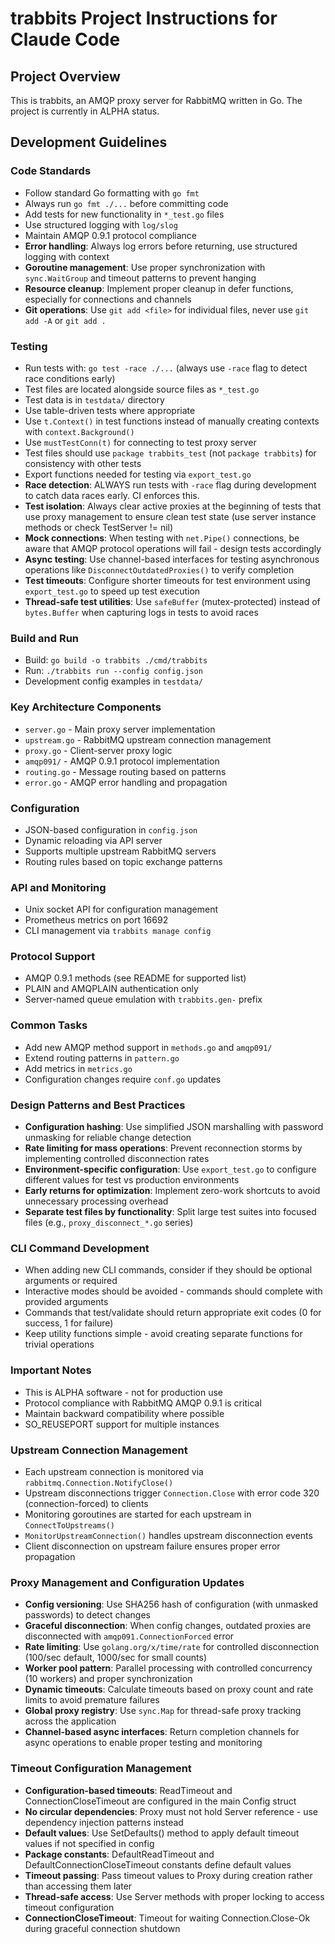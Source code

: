 # trabbits Project Instructions for Claude Code

## Project Overview
This is trabbits, an AMQP proxy server for RabbitMQ written in Go. The project is currently in ALPHA status.

## Development Guidelines

### Code Standards
- Follow standard Go formatting with `go fmt`
- Always run `go fmt ./...` before committing code
- Add tests for new functionality in `*_test.go` files
- Use structured logging with `log/slog`
- Maintain AMQP 0.9.1 protocol compliance
- **Error handling**: Always log errors before returning, use structured logging with context
- **Goroutine management**: Use proper synchronization with `sync.WaitGroup` and timeout patterns to prevent hanging
- **Resource cleanup**: Implement proper cleanup in defer functions, especially for connections and channels
- **Git operations**: Use `git add <file>` for individual files, never use `git add -A` or `git add .`

### Testing
- Run tests with: `go test -race ./...` (always use `-race` flag to detect race conditions early)
- Test files are located alongside source files as `*_test.go`
- Test data is in `testdata/` directory
- Use table-driven tests where appropriate
- Use `t.Context()` in test functions instead of manually creating contexts with `context.Background()`
- Use `mustTestConn(t)` for connecting to test proxy server
- Test files should use `package trabbits_test` (not `package trabbits`) for consistency with other tests
- Export functions needed for testing via `export_test.go`
- **Race detection**: ALWAYS run tests with `-race` flag during development to catch data races early. CI enforces this.
- **Test isolation**: Always clear active proxies at the beginning of tests that use proxy management to ensure clean test state (use server instance methods or check TestServer != nil)
- **Mock connections**: When testing with `net.Pipe()` connections, be aware that AMQP protocol operations will fail - design tests accordingly
- **Async testing**: Use channel-based interfaces for testing asynchronous operations like `DisconnectOutdatedProxies()` to verify completion
- **Test timeouts**: Configure shorter timeouts for test environment using `export_test.go` to speed up test execution
- **Thread-safe test utilities**: Use `safeBuffer` (mutex-protected) instead of `bytes.Buffer` when capturing logs in tests to avoid races

### Build and Run
- Build: `go build -o trabbits ./cmd/trabbits`
- Run: `./trabbits run --config config.json`
- Development config examples in `testdata/`

### Key Architecture Components
- `server.go` - Main proxy server implementation
- `upstream.go` - RabbitMQ upstream connection management
- `proxy.go` - Client-server proxy logic
- `amqp091/` - AMQP 0.9.1 protocol implementation
- `routing.go` - Message routing based on patterns
- `error.go` - AMQP error handling and propagation

### Configuration
- JSON-based configuration in `config.json`
- Dynamic reloading via API server
- Supports multiple upstream RabbitMQ servers
- Routing rules based on topic exchange patterns

### API and Monitoring
- Unix socket API for configuration management
- Prometheus metrics on port 16692
- CLI management via `trabbits manage config`

### Protocol Support
- AMQP 0.9.1 methods (see README for supported list)
- PLAIN and AMQPLAIN authentication only
- Server-named queue emulation with `trabbits.gen-` prefix

### Common Tasks
- Add new AMQP method support in `methods.go` and `amqp091/`
- Extend routing patterns in `pattern.go`
- Add metrics in `metrics.go`
- Configuration changes require `conf.go` updates

### Design Patterns and Best Practices
- **Configuration hashing**: Use simplified JSON marshalling with password unmasking for reliable change detection
- **Rate limiting for mass operations**: Prevent reconnection storms by implementing controlled disconnection rates
- **Environment-specific configuration**: Use `export_test.go` to configure different values for test vs production environments
- **Early returns for optimization**: Implement zero-work shortcuts to avoid unnecessary processing overhead
- **Separate test files by functionality**: Split large test suites into focused files (e.g., `proxy_disconnect_*.go` series)

### CLI Command Development
- When adding new CLI commands, consider if they should be optional arguments or required
- Interactive modes should be avoided - commands should complete with provided arguments
- Commands that test/validate should return appropriate exit codes (0 for success, 1 for failure)
- Keep utility functions simple - avoid creating separate functions for trivial operations

### Important Notes
- This is ALPHA software - not for production use
- Protocol compliance with RabbitMQ AMQP 0.9.1 is critical
- Maintain backward compatibility where possible
- SO_REUSEPORT support for multiple instances

### Upstream Connection Management
- Each upstream connection is monitored via `rabbitmq.Connection.NotifyClose()`
- Upstream disconnections trigger `Connection.Close` with error code 320 (connection-forced) to clients
- Monitoring goroutines are started for each upstream in `ConnectToUpstreams()`
- `MonitorUpstreamConnection()` handles upstream disconnection events
- Client disconnection on upstream failure ensures proper error propagation

### Proxy Management and Configuration Updates
- **Config versioning**: Use SHA256 hash of configuration (with unmasked passwords) to detect changes
- **Graceful disconnection**: When config changes, outdated proxies are disconnected with `amqp091.ConnectionForced` error
- **Rate limiting**: Use `golang.org/x/time/rate` for controlled disconnection (100/sec default, 1000/sec for small counts)
- **Worker pool pattern**: Parallel processing with controlled concurrency (10 workers) and proper synchronization
- **Dynamic timeouts**: Calculate timeouts based on proxy count and rate limits to avoid premature failures
- **Global proxy registry**: Use `sync.Map` for thread-safe proxy tracking across the application
- **Channel-based async interfaces**: Return completion channels for async operations to enable proper testing and monitoring

### Timeout Configuration Management
- **Configuration-based timeouts**: ReadTimeout and ConnectionCloseTimeout are configured in the main Config struct
- **No circular dependencies**: Proxy must not hold Server reference - use dependency injection patterns instead
- **Default values**: Use SetDefaults() method to apply default timeout values if not specified in config
- **Package constants**: DefaultReadTimeout and DefaultConnectionCloseTimeout constants define default values
- **Timeout passing**: Pass timeout values to Proxy during creation rather than accessing them later
- **Thread-safe access**: Use Server methods with proper locking to access timeout configuration
- **ConnectionCloseTimeout**: Timeout for waiting Connection.Close-Ok during graceful connection shutdown
